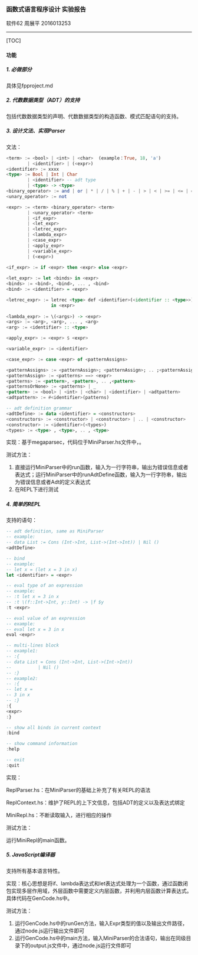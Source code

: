 ### 函数式语言程序设计 实验报告

软件62 周展平 2016013253

------

[TOC]

#### 功能

##### 1. 必做部分

具体见fpproject.md



##### 2. 代数数据类型（ADT）的支持

包括代数数据类型的声明、代数数据类型的构造函数、模式匹配语句的支持。



##### 3. 设计文法、实现Parser

文法：

```haskell
<term> := <bool> | <int> | <char>  (example：True, 18, 'a')
		| <identifier> | (<expr>)
<identifier> := xxxx
<type> := Bool | Int | Char 
		| <identifier> -- adt type
		| <type> -> <type>
<binary_operator> := and | or | * | / | % | + | - | > | < | >= | <= | == | /=
<unary_operator> := not

<expr> := <term> <binary_operator> <term> 
		| <unary_operator> <term>
		| <if_expr>
		| <let_expr>
		| <letrec_expr>
		| <lambda_expr>
		| <case_expr>
		| <apply_expr>
		| <variable_expr>
		| (<expr>)
		
<if_expr> := if <expr> then <expr> else <expr>

<let_expr> := let <binds> in <expr>
<binds> := <bind>, <bind>, ... , <bind>
<bind> := <identifier> = <expr>

<letrec_expr> := letrec <type> def <identifier>(<identifier :: <type>>){<expr>}
				 in <expr>
				 
<lambda_expr> := \(<args>) -> <expr>
<args> := <arg>, <arg>, ... , <arg>
<arg> := <identifier> :: <type>

<apply_expr> := <expr> $ <expr>

<variable_expr> := <identifier>

<case_expr> := case <expr> of <patternAssigns>

<patternAssigns> := <patternAssign>; <patternAssign>; .. ;<patternAssign>
<patternAssign> := <patterns> ==> <expr>
<patterns> := <pattern>, <pattern>, .. ,<pattern>
<patternsOrNone> := <patterns> | _
<pattern> := <bool> | <int> | <char> | <identifier> | <adtpattern>
<adtpattern> := #<identifier>(patterns)

-- adt definition grammar
<adtDefine> := data <identifier> = <constructors>
<constructors> := <constructor> | <constructor> | .. | <constructor>
<constructor> := <identifier>(<types>)
<types> := <type> , <type>, .. , <type>
```

实现：基于megaparsec，代码位于MiniParser.hs文件中，。

测试方法：

1. 直接运行MiniParser中的run函数，输入为一行字符串，输出为错误信息或者表达式；运行MiniParser中的runAdtDefine函数，输入为一行字符串，输出为错误信息或者Adt的定义表达式
2. 在REPL下进行测试



##### 4. 简单的REPL

支持的语句：

```haskell
-- adt definition, same as MiniParser
-- example: 
-- data List := Cons (Int->Int, List->(Int->Int)) | Nil ()
<adtDefine>

-- bind
-- example:
-- let x = (let x = 3 in x)
let <identifier> = <expr>

-- eval type of an expression
-- example:
-- :t let x = 3 in x
-- :t \(f::Int->Int, y::Int) -> |f $y
:t <expr>

-- eval value of an expression
-- example:
-- eval let x = 3 in x
eval <expr>

-- multi-lines block
-- example1:
-- :{
-- data List = Cons (Int->Int, List->(Int->Int)) 
--			| Nil ()
-- :}
-- example2:
-- :{
-- let x = 
-- 3 in x			
-- :}
:{
<expr>
:}

-- show all binds in current context
:bind

-- show command information
:help

-- exit
:quit
```

实现：

ReplParser.hs：在MiniParser的基础上补充了有关REPL的语法

ReplContext.hs：维护了REPL的上下文信息，包括ADT的定义以及表达式绑定

MiniRepl.hs：不断读取输入，进行相应的操作

测试方法：

运行MiniRepl的main函数。



##### 5. JavaScript编译器

支持所有基本语言特性。

实现：核心思想是将if、lambda表达式和let表达式处理为一个函数，通过函数闭包实现多层作用域，外层函数中需要定义内层函数，并利用内层函数计算表达式。具体代码在GenCode.hs中。

测试方法：

1. 运行GenCode.hs中的runGen方法，输入Expr类型的值以及输出文件路径，通过node.js运行输出文件即可
2. 运行GenCode.hs中的main方法，输入MiniParser的合法语句，输出在同级目录下的output.js文件中，通过node.js运行文件即可
